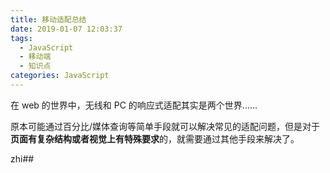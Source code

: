 ```yaml
---
title: 移动适配总结
date: 2019-01-07 12:03:37
tags:
  - JavaScript
  - 移动端
  - 知识点
categories: JavaScript
---
```


在 web 的世界中，无线和 PC 的响应式适配其实是两个世界......

原本可能通过百分比/媒体查询等简单手段就可以解决常见的适配问题，但是对于**页面有复杂结构或者视觉上有特殊要求**的，就需要通过其他手段来解决了。

zhi##